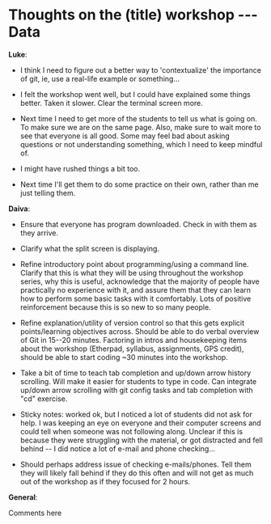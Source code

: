 Thoughts on the (title) workshop --- Data
=========================================

**Luke**:

- I think I need to figure out a better way to 'contextualize' the
  importance of git, ie, use a real-life example or something...

- I felt the workshop went well, but I could have explained some
  things better.  Taken it slower.  Clear the terminal screen more.

- Next time I need to get more of the students to tell us what is
  going on.  To make sure we are on the same page.  Also, make sure to
  wait more to see that everyone is all good.  Some may feel bad about
  asking questions or not understanding something, which I need to
  keep mindful of.

- I might have rushed things a bit too.

- Next time I'll get them to do some practice on their own, rather
  than me just telling them.

**Daiva**:

- Ensure that everyone has program downloaded. Check in with them as
  they arrive.

- Clarify what the split screen is displaying.

- Refine introductory point about programming/using a command
  line. Clarify that this is what they will be using throughout the
  workshop series, why this is useful, acknowledge that the majority
  of people have practically no experience with it, and assure them
  that they can learn how to perform some basic tasks with it
  comfortably. Lots of positive reinforcement because this is so new
  to so many people.

- Refine explanation/utility of version control so that this gets
  explicit points/learning objectives across. Should be able to do
  verbal overview of Git in 15--20 minutes. Factoring in intros and
  housekeeping items about the workshop (Etherpad, syllabus,
  assignments, GPS credit), should be able to start coding ~30 minutes
  into the workshop.

- Take a bit of time to teach tab completion and up/down arrow history
  scrolling. Will make it easier for students to type in code. Can
  integrate up/down arrow scrolling with git config tasks and tab
  completion with "cd" exercise.

- Sticky notes: worked ok, but I noticed a lot of students did not ask
  for help. I was keeping an eye on everyone and their computer
  screens and could tell when someone was not following along. Unclear
  if this is because they were struggling with the material, or got
  distracted and fell behind -- I did notice a lot of e-mail and phone
  checking...

- Should perhaps address issue of checking e-mails/phones. Tell them
  they will likely fall behind if they do this often and will not get
  as much out of the workshop as if they focused for 2 hours.

**General**:

Comments here
